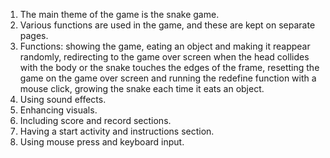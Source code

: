 1) The main theme of the game is the snake game.
2) Various functions are used in the game, and these are kept on separate pages.
3) Functions: showing the game, eating an object and making it reappear randomly, redirecting to the game over screen when the head collides with the body or the snake touches the edges of the frame, resetting the game on the game over screen and running the redefine function with a mouse click, growing the snake each time it eats an object.
4) Using sound effects.
5) Enhancing visuals.
6) Including score and record sections.
7) Having a start activity and instructions section.
8) Using mouse press and keyboard input.
